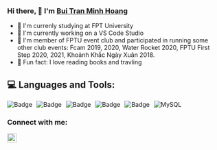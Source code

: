 ### Hi there, 👋 I'm [Bui Tran Minh Hoang](https://github.com/BuiMinhHoang5011)
- 🔭 I'm currenly studying at FPT University
- 👀 I'm currently working on a VS Code Studio
- 💞️ I'm member of FPTU event club and participated in running some other club events: Fcam 2019, 2020, Water Rocket 2020, FPTU First Step 2020, 2021, Khoảnh Khắc Ngày Xuân 2018.
- 🌱 Fun fact: I love reading books and travling

## :computer: **Languages and Tools:** 
<img alt="Badge" style="float: left; margin-right: 10px;"  src="https://img.shields.io/badge/html5%20-%23E34F26.svg?&style=for-the-badge&logo=html5&logoColor=white"/> <img alt="Badge" style="float: left; margin-right: 10px;"  src="https://img.shields.io/badge/css3%20-%231572B6.svg?&style=for-the-badge&logo=css3&logoColor=white"/> <img alt="Badge" style="float: left; margin-right: 10px;"  src="https://img.shields.io/badge/javascript%20-%23323330.svg?&style=for-the-badge&logo=javascript&logoColor=%23F7DF1E"/> <img alt="MySQL" src="https://img.shields.io/badge/MySQL-00000F?style=for-the-badge&logo=mysql&logoColor=white"/> <img alt="Badge" style="float: left; margin-right: 10px;"  src="https://img.shields.io/badge/git%20-%23F05033.svg?&style=for-the-badge&logo=git&logoColor=white"/> <img alt="Badge" style="float: left; margin-right: 10px;"  src="https://img.shields.io/badge/bootstrap-%23563D7C.svg?style=for-the-badge&logo=bootstrap&logoColor=white"/>  

### Connect with me:
<a href="https://www.facebook.com/BuiMinhHoang.1302/">
  <img align="left" alt="TFacebook" width="22px" src="https://cdn.jsdelivr.net/npm/simple-icons@v3/icons/facebook.svg"/>
</a>
